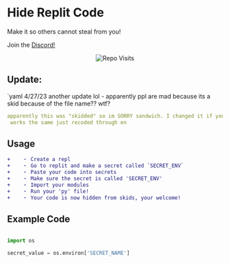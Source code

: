 # Hide Replit Code

Make it so others cannot steal from you!

Join the [Discord!](https://discord.gg/qybBqmkcnE)


<p align="center"> <img src=" [![HitCount](https://hits.dwyl.com/Jakee8718/Hide-Replit-Code.svg?style=flat-square)](http://hits.dwyl.com/Jakee8718/Hide-Replit-Code)" alt="Repo Visits" /> </p>

## Update:

`yaml
4/27/23 another update lol - apparently ppl are mad because its a skid because of the file name?? wtf?

```yaml
apparently this was "skidded" so im SORRY sandwich. I changed it if your happy.
 works the same just recoded through en
```
## Usage

```diff
+    ・ Create a repl
+    ・ Go to replit and make a secret called `SECRET_ENV`
+    ・ Paste your code into secrets
+    ・ Make sure the secret is called 'SECRET_ENV'
+    ・ Import your modules
+    ・ Run your 'py' file!
+    ・ Your code is now hidden from skids, your welcome!
```

## Example Code
```py

import os

secret_value = os.environ['SECRET_NAME']

```

